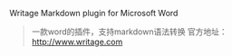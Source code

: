 Writage
Markdown plugin for Microsoft Word
> 一款word的插件，支持markdown语法转换
官方地址：<http://www.writage.com>

